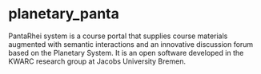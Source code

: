planetary_panta
===============
PantaRhei system is a course portal that supplies course materials augmented with semantic interactions and an
innovative discussion forum based on the Planetary System.
It is an open software developed in the KWARC research group at Jacobs University Bremen.
